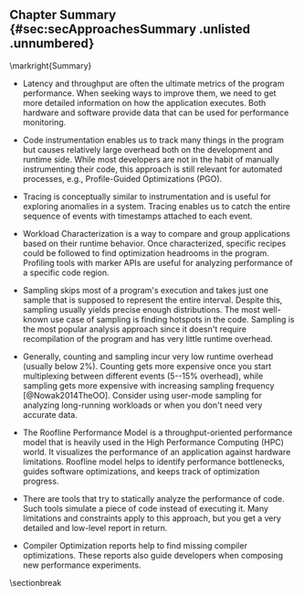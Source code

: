 ## Chapter Summary {#sec:secApproachesSummary .unlisted .unnumbered}

\markright{Summary}

* Latency and throughput are often the ultimate metrics of the program performance. When seeking ways to improve them, we need to get more detailed information on how the application executes. Both hardware and software provide data that can be used for performance monitoring.

* Code instrumentation enables us to track many things in the program but causes relatively large overhead both on the development and runtime side. While most developers are not in the habit of manually instrumenting their code, this approach is still relevant for automated processes, e.g., Profile-Guided Optimizations (PGO).

* Tracing is conceptually similar to instrumentation and is useful for exploring anomalies in a system. Tracing enables us to catch the entire sequence of events with timestamps attached to each event.

* Workload Characterization is a way to compare and group applications based on their runtime behavior. Once characterized, specific recipes could be followed to find optimization headrooms in the program. Profiling tools with marker APIs are useful for analyzing performance of a specific code region.

* Sampling skips most of a program's execution and takes just one sample that is supposed to represent the entire interval. Despite this, sampling usually yields precise enough distributions. The most well-known use case of sampling is finding hotspots in the code. Sampling is the most popular analysis approach since it doesn't require recompilation of the program and has very little runtime overhead.

* Generally, counting and sampling incur very low runtime overhead (usually below 2%). Counting gets more expensive once you start multiplexing between different events (5--15% overhead), while sampling gets more expensive with increasing sampling frequency [@Nowak2014TheOO]. Consider using user-mode sampling for analyzing long-running workloads or when you don't need very accurate data.

* The Roofline Performance Model is a throughput-oriented performance model that is heavily used in the High Performance Computing (HPC) world. It visualizes the performance of an application against hardware limitations. Roofline model helps to identify performance bottlenecks, guides software optimizations, and keeps track of optimization progress.

* There are tools that try to statically analyze the performance of code. Such tools simulate a piece of code instead of executing it. Many limitations and constraints apply to this approach, but you get a very detailed and low-level report in return.

* Compiler Optimization reports help to find missing compiler optimizations. These reports also guide developers when composing new performance experiments.

\sectionbreak
